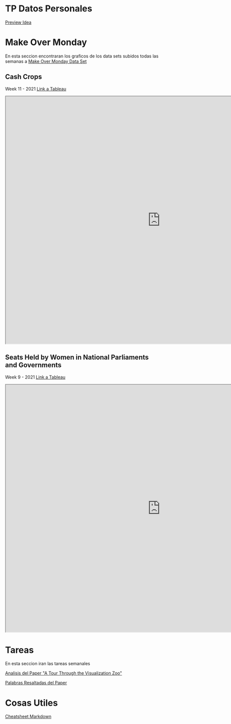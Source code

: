 # TP Datos Personales
[Preview Idea](https://micabanfi.github.io/infovis/docs/tp.png)

# Make Over Monday
En esta seccion encontraran los graficos de los data sets subidos todas las semanas a [Make Over Monday Data Set](https://www.makeovermonday.co.uk/data/)

## Cash Crops 
Week 11 - 2021 [Link a Tableau](https://public.tableau.com/views/CashCrop_16159205085100/Dashboard1?:language=en-GB&:display_count=y&:origin=viz_share_link&:showVizHome=no)
<iframe src="https://public.tableau.com/views/CashCrop_16159205085100/Dashboard1?:language=en-GB&:display_count=y&:origin=viz_share_link&:showVizHome=no"  width = '1000' height = '800'></iframe> 

## Seats Held by Women in National Parliaments and Governments
Week 9 - 2021 [Link a Tableau](https://public.tableau.com/views/WomeninParlament/Dashboard1?:language=en-GB&:display_count=y&:origin=viz_share_link&:showVizHome=no)
<iframe src="https://public.tableau.com/views/WomeninParlament/Dashboard1?:language=en-GB&:display_count=y&:origin=viz_share_link&:showVizHome=no"  width = '1000' height = '800'></iframe>  

# Tareas
En esta seccion iran las tareas semanales

[Analisis del Paper "A Tour Through the Visualization Zoo"](https://docs.google.com/document/d/1khE7HYmzx5g4vjvQGPjDhpfGqNWfO77kUUAh4l85BMo/edit?usp=sharing)

[Palabras Resaltadas del Paper](https://micabanfi.github.io/infovis/docs/palabras.txt)

# Cosas Utiles
[Cheatsheet Markdown](https://github.com/adam-p/markdown-here/wiki/Markdown-Cheatsheet)
